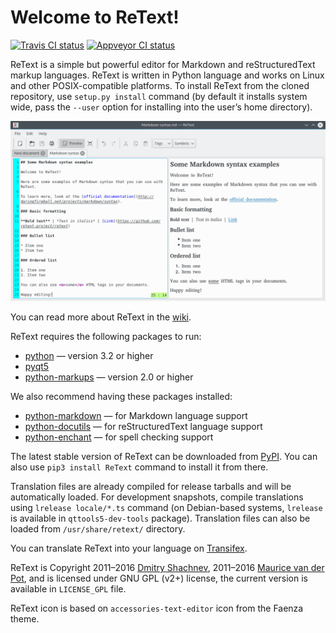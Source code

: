 Welcome to ReText!
==================

[![Travis CI status][Travis SVG]][Travis]
[![Appveyor CI status][Appveyor SVG]][Appveyor]

ReText is a simple but powerful editor for Markdown and reStructuredText markup
languages. ReText is written in Python language and works on Linux and other
POSIX-compatible platforms. To install ReText from the cloned repository, use
`setup.py install` command (by default it installs system wide, pass the
`--user` option for installing into the user’s home directory).

![ReText on Plasma 5 desktop](data/retext-kde5.png)

You can read more about ReText in the [wiki].

ReText requires the following packages to run:

* [python](https://www.python.org/) — version 3.2 or higher
* [pyqt5](http://www.riverbankcomputing.co.uk/software/pyqt/intro)
* [python-markups](https://pypi.python.org/pypi/Markups) — version 2.0 or higher

We also recommend having these packages installed:

* [python-markdown](https://pypi.python.org/pypi/Markdown) — for Markdown
  language support
* [python-docutils](https://pypi.python.org/pypi/docutils) — for reStructuredText
  language support
* [python-enchant](https://pypi.python.org/pypi/pyenchant) — for spell checking
  support

The latest stable version of ReText can be downloaded from [PyPI]. You can
also use `pip3 install ReText` command to install it from there.

Translation files are already compiled for release tarballs and will be
automatically loaded. For development snapshots, compile translations using
`lrelease locale/*.ts` command (on Debian-based systems, `lrelease` is
available in `qttools5-dev-tools` package). Translation files can also be
loaded from `/usr/share/retext/` directory.

You can translate ReText into your language on [Transifex].

ReText is Copyright 2011–2016 [Dmitry Shachnev](https://mitya57.me),
2011–2016 [Maurice van der Pot](mailto:griffon26@kfk4ever.com), and is
licensed under GNU GPL (v2+) license, the current version is available in
`LICENSE_GPL` file.

ReText icon is based on `accessories-text-editor` icon from the Faenza theme.

[wiki]: https://github.com/retext-project/retext/wiki
[PyPI]: https://pypi.python.org/pypi/ReText
[Transifex]: https://www.transifex.com/mitya57/ReText/
[Travis]: https://travis-ci.org/retext-project/retext
[Travis SVG]: https://api.travis-ci.org/retext-project/retext.svg?branch=master
[Appveyor]: https://ci.appveyor.com/project/mitya57/retext
[Appveyor SVG]: https://ci.appveyor.com/api/projects/status/github/retext-project/retext?branch=master&svg=true
